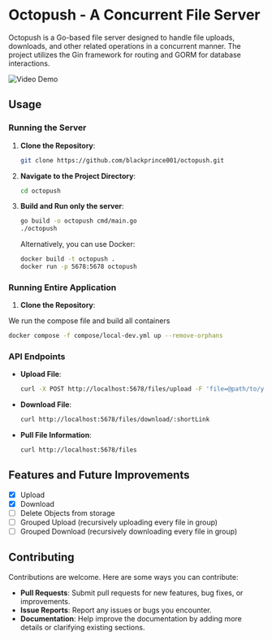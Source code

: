 
# Octopush - A Concurrent File Server

Octopush is a Go-based file server designed to handle file uploads, downloads, and other related operations in a concurrent manner. The project utilizes the Gin framework for routing and GORM for database interactions.

![Video Demo](https://github.com/user-attachments/assets/f8f0cc9d-e915-4d14-a837-e9843f521c14) 

## Usage

### Running the Server

1. **Clone the Repository**:

   ```bash
   git clone https://github.com/blackprince001/octopush.git
   ```

2. **Navigate to the Project Directory**:

   ```bash
   cd octopush
   ```

3. **Build and Run only the server**:

   ```bash
   go build -o octopush cmd/main.go
   ./octopush
   ```

   Alternatively, you can use Docker:

   ```bash
   docker build -t octopush .
   docker run -p 5678:5678 octopush
   ```

### Running Entire Application

1. **Clone the Repository**:

  We run the compose file and build all containers

   ```bash
   docker compose -f compose/local-dev.yml up --remove-orphans
   ```

### API Endpoints

- **Upload File**:

  ```bash
  curl -X POST http://localhost:5678/files/upload -F 'file=@path/to/your/file'
  ```

- **Download File**:

  ```bash
  curl http://localhost:5678/files/download/:shortLink
  ```

- **Pull File Information**:

  ```bash
  curl http://localhost:5678/files
  ```

## Features and Future Improvements

- [X] Upload
- [X] Download
- [ ] Delete Objects from storage
- [ ] Grouped Upload (recursively uploading every file in group)
- [ ] Grouped Download (recursively downloading every file in group)

## Contributing

Contributions are welcome. Here are some ways you can contribute:

- **Pull Requests**: Submit pull requests for new features, bug fixes, or improvements.
- **Issue Reports**: Report any issues or bugs you encounter.
- **Documentation**: Help improve the documentation by adding more details or clarifying existing sections.
